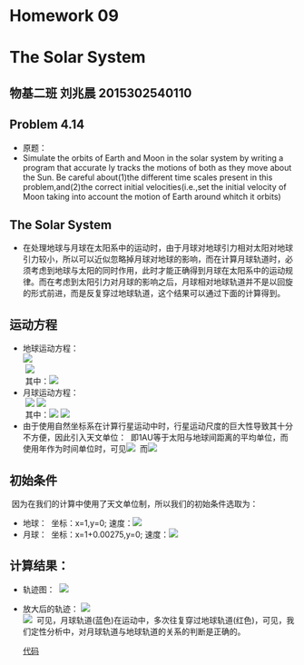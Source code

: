# Homework 09
# The Solar System
## 物基二班 刘兆晨 2015302540110
## Problem 4.14
- 原题：
- Simulate the orbits of Earth and Moon in the solar system by writing a program that accurate ly tracks the motions of both as they move about the Sun. Be careful about(1)the different time scales present in this problem,and(2)the correct initial velocities(i.e.,set the initial velocity of Moon taking into account the motion of Earth around whitch it orbits)
## The Solar System
- 在处理地球与月球在太阳系中的运动时，由于月球对地球引力相对太阳对地球引力较小，所以可以近似忽略掉月球对地球的影响，而在计算月球轨道时，必须考虑到地球与太阳的同时作用，此时才能正确得到月球在太阳系中的运动规律。而在考虑到太阳引力对月球的影响之后，月球相对地球轨道并不是以回旋的形式前进，而是反复穿过地球轨道，这个结果可以通过下面的计算得到。
## 运动方程
- 地球运动方程：  
  ![](http://latex.codecogs.com/gif.latex?\frac{d^2x}{dt^2}=-\frac{GM_{s}x}{r^3})  
  ![](http://latex.codecogs.com/gif.latex?\frac{d^2y}{dt^2}=-\frac{GM_{s}y}{r^3})  
  其中：![](http://latex.codecogs.com/gif.latex?r=\sqrt{x^2+y^2})
- 月球运动方程：  
  ![](http://latex.codecogs.com/gif.latex?\frac{d^2x_m}{dt^2}=-\frac{GM_{E}x_m}{R^3}-\frac{GM_{s}x_m}{r^3_m})
  ![](http://latex.codecogs.com/gif.latex?\frac{d^2y_m}{dt^2}=-\frac{GM_{E}y_m}{R^3}-\frac{GM_{s}y_m}{r^3_m})  
  其中：![](http://latex.codecogs.com/gif.latex?R=\sqrt{(x_m-x)^2+(y_m-y)^2})
        ![](http://latex.codecogs.com/gif.latex?r_m=\sqrt{(x_m)^2+(y_m)^2})
- 由于使用自然坐标系在计算行星运动中时，行星运动尺度的巨大性导致其十分不方便，因此引入天文单位：
  即1AU等于太阳与地球间距离的平均单位，而使用年作为时间单位时，可见![](http://latex.codecogs.com/gif.latex?GM_s=4{\pi}^2{AU}^3}/{{yr}^2)
  而![](http://latex.codecogs.com/gif.latex?\frac{M_E}{M_s}\approx{3\times{10^{-6}}})
## 初始条件
  因为在我们的计算中使用了天文单位制，所以我们的初始条件选取为：
- 地球：
  坐标：x=1,y=0; 速度：![](http://latex.codecogs.com/gif.latex?v_x=0\quadv_y=2\pi)
- 月球：
  坐标：x=1+0.00275,y=0; 速度：![](http://latex.codecogs.com/gif.latex?2\pi+2\pi\sqrt{\frac{1}{0.00275}\frac{M_E}{M_s}})
## 计算结果：
- 轨迹图：
  ![](https://github.com/liuzhaochen/compuational_physics_N2015302540110/blob/master/Homework%2009/Figure_1.png)
- 放大后的轨迹：
  ![](https://github.com/liuzhaochen/compuational_physics_N2015302540110/blob/master/Homework%2009/Figure_1-1.png)  
  ![](https://github.com/liuzhaochen/compuational_physics_N2015302540110/blob/master/Homework%2009/Figure_1-2.png)
  可见，月球轨道(蓝色)在运动中，多次往复穿过地球轨道(红色)，可见，我们定性分析中，对月球轨道与地球轨道的关系的判断是正确的。
  
  [代码](https://raw.githubusercontent.com/liuzhaochen/compuational_physics_N2015302540110/master/Homework%2009/homework9.py)
